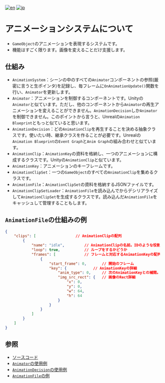[![en](https://img.shields.io/badge/lang-en-red.svg)](./Animation.md)
[![jp](https://img.shields.io/badge/lang-jp-green.svg)](./Animation.jp.md)

# アニメーションシステムについて

* `GameObject`のアニメーションを表現するシステムです。
* 機能はすごく限ります。画像を変えることだけ支援します。

## 仕組み

* `AnimationSystem`：シーンの中のすべての`Animator`コンポーネントの参照(厳密に言うと生ポインタ)を記録し、毎フレームに`OnAnimationUpdate()`関数を行い、`Animator`を更新します。
* `Animator`：アニメーションを制御するコンポーネントです。Unityの`Animator`と似ています。ただし、他のコンポーネントから`Animator`の再生アニメーションを変えることができません。`AnimationDecision`しか`Animator`を制御できません。このポイントから言うと、Unrealの`Animation Blueprint`ともっと似ていると思います。
* `AnimationDecision`：どの`AnimationClip`を再生することを決める抽象クラスです。使いたい時、継承クラスを作ることが必要です。Unrealの`Animation Blueprint`の`Event Graph`と`Anim Graph`の組み合わせと似ています。
* `AnimationClip`：`AnimationKey`の資料を格納し、一つのアニメーションに構成するクラスです。Unityの`AnimationClip`と似ています。
* `AnimationKey`：アニメーションのキーフレームです。
* `AnimationClipSet`：一つの`GameObject`のすべての`AnimationClip`を集めるクラスです。
* `AnimationFile`：`AnimationClipSet`の資料を格納するJSONファイルです。
* `AnimationClipSetLoader`：`AnimationFile`を読み込んでからデシリアライズして`AnimationClipSet`を生成するクラスです。読み込んだ`AnimationFile`をキャッシュして管理することもします。

## `AnimationFile`の仕組みの例

```json
{
    "clips": [					// AnimationClipの配列
        {
            "name": "idle",			// AnimationClipの名前。IDのような役割です
            "loop": true,			// ループをするかどうか
            "frames": [				// フレームと対応するAnimationKeyの配列
                {
                    "start_frame": 0,		// 開始のフレーム
                    "key": {			// AnimationKeyの詳細
                        "anim_type": 0,		// 次のAnimationKeyとの補間。0：補間しない、1：線形補間
                        "img_src_rect": {	// 画像のRect詳細
                            "x": 0,
                            "y": 0,
                            "w": 64,
                            "h": 64
                        }
                    }
                }
            ]
        }
    ]
}
```

## 参照

* [ソースコード](../../src/GE/Animation)
* [`Animator`の使用例](../../src/Prefab/Character/Player/PlayerPrefab.cpp)
* [`AnimationDecision`の使用例](../../src/Character/Player/PlayerAnimationDecision.cpp)
* [`AnimationFile`の例](../../data/Animation)
